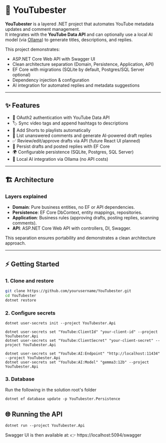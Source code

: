 # 🎥 YouTubester

**YouTubester** is a layered .NET project that automates YouTube metadata updates and comment management.  
It integrates with the **YouTube Data API** and can optionally use a local AI model (via [Ollama](https://ollama.ai/)) to generate titles, descriptions, and replies.

This project demonstrates:
- ASP.NET Core Web API with Swagger UI
- Clean architecture separation (Domain, Persistence, Application, API)
- EF Core with migrations (SQLite by default, Postgres/SQL Server optional)
- Dependency injection & configuration
- AI integration for automated replies and metadata suggestions

---

## ✨ Features
- 🔑 OAuth2 authentication with YouTube Data API
- 🏷 Sync video tags and append hashtags to descriptions
- 📂 Add Shorts to playlists automatically
- 💬 List unanswered comments and generate AI-powered draft replies
- ✅ Review/edit/approve drafts via API (future React UI planned)
- 📝 Persist drafts and posted replies with EF Core
- 🌍 Configurable persistence (SQLite, Postgres, SQL Server)
- 🤖 Local AI integration via Ollama (no API costs)

---

## 🏗️ Architecture

### Layers explained
- **Domain**: Pure business entities, no EF or API dependencies.
- **Persistence**: EF Core DbContext, entity mappings, repositories.
- **Application**: Business rules (approving drafts, posting replies, scanning comments).
- **API**: ASP.NET Core Web API with controllers, DI, Swagger.

This separation ensures portability and demonstrates a clean architecture approach.

---

## ⚡ Getting Started

### 1. Clone and restore
```bash
git clone https://github.com/yourusername/YouTubester.git
cd YouTubester
dotnet restore
```

### 2. Configure secrets
```
dotnet user-secrets init --project YouTubester.Api

dotnet user-secrets set "YouTube:ClientId" "your-client-id" --project YouTubester.Api
dotnet user-secrets set "YouTube:ClientSecret" "your-client-secret" --project YouTubester.Api

dotnet user-secrets set "YouTube:AI:Endpoint" "http://localhost:11434" --project YouTubester.Api
dotnet user-secrets set "YouTube:AI:Model" "gemma3:12b" --project YouTubester.Api
```

### 3. Database
Run the following in the solution root's folder
```
dotnet ef database update -p YouTubester.Persistence
```

## 🌐 Running the API
```
dotnet run --project YouTubester.Api
```
Swagger UI is then available at:
👉 https://localhost:5094/swagger